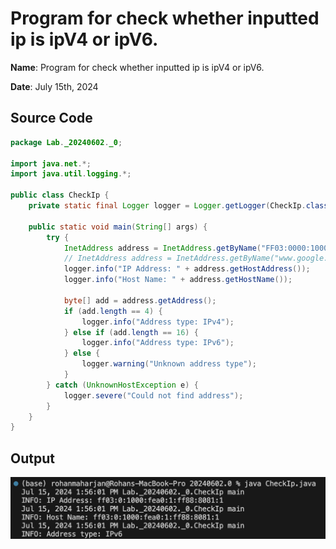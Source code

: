 # Program for check whether inputted ip is ipV4 or ipV6.

**Name**: Program for check whether inputted ip is ipV4 or ipV6.

**Date**: July 15th, 2024

## Source Code

```java
package Lab._20240602._0;

import java.net.*;
import java.util.logging.*;

public class CheckIp {
    private static final Logger logger = Logger.getLogger(CheckIp.class.getName());

    public static void main(String[] args) {
        try {
            InetAddress address = InetAddress.getByName("FF03:0000:1000:FEA0:0001:FF88:8081:0001");
            // InetAddress address = InetAddress.getByName("www.google.com");
            logger.info("IP Address: " + address.getHostAddress());
            logger.info("Host Name: " + address.getHostName());

            byte[] add = address.getAddress();
            if (add.length == 4) {
                logger.info("Address type: IPv4");
            } else if (add.length == 16) {
                logger.info("Address type: IPv6");
            } else {
                logger.warning("Unknown address type");
            }
        } catch (UnknownHostException e) {
            logger.severe("Could not find address");
        }
    }
}
```

## Output

![Program to Display a JFrame](./output.png)
